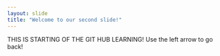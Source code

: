 ```yaml
---
layout: slide
title: "Welcome to our second slide!"
---
```

THIS IS STARTING OF THE GIT HUB LEARNING!
Use the left arrow to go back!